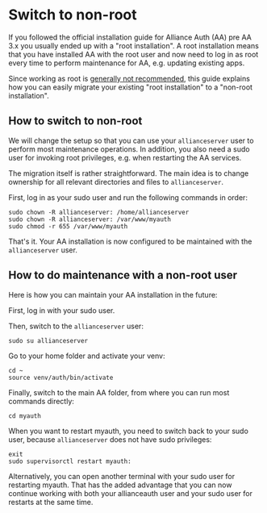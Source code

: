 # Switch to non-root

If you followed the official installation guide for Alliance Auth (AA) pre AA 3.x you usually ended up with a "root installation". A root installation means that you have installed AA with the root user and now need to log in as root every time to perform maintenance for AA, e.g. updating existing apps.

Since working as root is [generally not recommended](https://askubuntu.com/questions/16178/why-is-it-bad-to-log-in-as-root), this guide explains how you can easily migrate your existing "root installation" to a "non-root installation".

## How to switch to non-root

We will change the setup so that you can use your `allianceserver` user to perform most maintenance operations. In addition, you also need a sudo user for invoking root privileges, e.g. when restarting the AA services.

The migration itself is rather straightforward. The main idea is to change ownership for all relevant directories and files to `allianceserver`.

First, log in as your sudo user and run the following commands in order:

```shell
sudo chown -R allianceserver: /home/allianceserver
sudo chown -R allianceserver: /var/www/myauth
sudo chmod -r 655 /var/www/myauth
```

That's it. Your AA installation is now configured to be maintained with the `allianceserver` user.

## How to do maintenance with a non-root user

Here is how you can maintain your AA installation in the future:

First, log in with your sudo user.

Then, switch to the `allianceserver` user:

```shell
sudo su allianceserver
```

Go to your home folder and activate your venv:

```shell
cd ~
source venv/auth/bin/activate
```

Finally, switch to the main AA folder, from where you can run most commands directly:

```shell
cd myauth
```

When you want to restart myauth, you need to switch back to your sudo user, because `allianceserver` does not have sudo privileges:

```shell
exit
sudo supervisorctl restart myauth:
```

Alternatively, you can open another terminal with your sudo user for restarting myauth. That has the added advantage that you can now continue working with both your allianceauth user and your sudo user for restarts at the same time.
